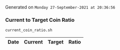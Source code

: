 Generated on `Monday 27-September-2021 at 20:36:56`

### Current to Target Coin Ratio
`current_coin_ratio.sh`

Date|Current|Target|Ratio
---|---|---|---
